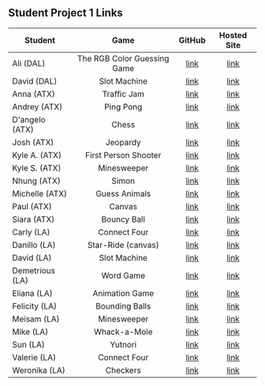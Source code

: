## Student Project 1 Links

| Student | Game | GitHub | Hosted Site |
|---|:---:|:---:|:---:|
| Ali (DAL) | The RGB Color Guessing Game | [link](https://github.com/fagleyali/Project-One) | [link](https://fagleyali.github.io/Project-One/) |
| David (DAL) | Slot Machine | [link](https://github.com/Davidslider/slot_machine_game) | [link]() |
| Anna (ATX) | Traffic Jam | [link](https://github.com/annaelizabeth2019/traffic-jam-game) | [link]() |
| Andrey (ATX) | Ping Pong | [link](https://github.com/AndreykaVSR/WDI-Project1-PingPong) | [link]() |
| D'angelo (ATX) | Chess | [link](https://github.com/dmshakur/chess) | [link]() |
| Josh (ATX) | Jeopardy | [link](https://github.com/joshjoll/Jeopardy-Game) | [link]() |
| Kyle A. (ATX) | First Person Shooter | [link](https://github.com/kanderson425/WDI-Game-Project) | [link]() 
| Kyle S. (ATX) | Minesweeper | [link](https://github.com/kdsmith500/wdi-p1-mineSweeper) | [link]() |
| Nhung (ATX) | Simon | [link](https://github.com/nhungtrannn/projectSimon) | [link]() |
| Michelle (ATX) | Guess Animals | [link](https://github.com/themichellemcguire/Guess-Who-Animals-P1) | [link]() |
| Paul (ATX) | Canvas | [link](https://github.com/TanPOTGS/smol-game) | [link]() |
| Siara (ATX) | Bouncy Ball | [link](https://github.com/siaraclemente/wdiproject1game) | [link]() |
| Carly (LA) | Connect Four | [link](https://github.com/cjmarsh2/WDI-Project-One) | [link]() |
| Danillo (LA) | Star-Ride (canvas) | [link](https://github.com/Danvieira7/star-ride) | [link]() |
| David (LA) | Slot Machine| [link](https://github.com/DavidGalindo23/slot-machine-game-pj1) | [link](https://davidgalindo23.github.io/slot-machine-game-pj1/) |
| Demetrious (LA) | Word Game | [link](https://github.com/EternalDev1/wdi-project_1_mumbo_jumbo) | [link](ttps://eternaldev1.github.io) |
| Eliana (LA) | Animation Game | [link](https://github.com/eliana-michelle/princess-bride-endless-runner) | [link](https://eliana-michelle.github.io/princess-bride-endless-runner/) |
| Felicity (LA) | Bounding Balls | [link](https://github.com/felicitysmusings/ball-game) | [link]() |
| Meisam (LA) | Minesweeper | [link](https://github.com/pmeisam/minesweeper) | [link](http://www.meisam.org/minesweeper/index.html) |
| Mike (LA) | Whack-a-Mole | [link](https://github.com/md1285/project-01-whack-a-mole) | [link](https://md1285.github.io/project-01-whack-a-mole/) |
| Sun (LA) | Yutnori | [link](https://github.com/soobaklee/yutnori) | [link]() |
| Valerie (LA) | Connect Four | [link](https://github.com/vkomova/connect-four) | [link]() |
| Weronika (LA) | Checkers | [link](https://github.com/weronikaviola/Checkers---game) | [link]() |
